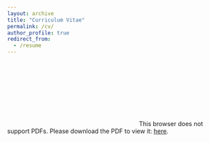 ```yaml
---
layout: archive
title: "Curriculum Vitae"
permalink: /cv/
author_profile: true
redirect_from:
  - /resume
---
```


<object data="https://dgaozhao.github.io/files/Gaozhao%20Vitae.pdf" type="application/pdf" width="100%" height="100%">
    <embed src="https://dgaozhao.github.io/files/Gaozhao_Vitae.pdf">
        This browser does not support PDFs. Please download the PDF to view it: <a href="https://github.com/dgaozhao/dgaozhao.github.io/raw/master/files/Gaozhao%20Vitae.pdf" target="_blank"><u>here</u></a>.
        </embed>
</object>
